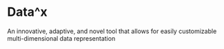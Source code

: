 # Data^x
An innovative, adaptive, and novel tool that allows for easily customizable multi-dimensional data representation
